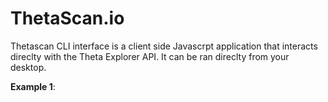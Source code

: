 # ThetaScan.io

Thetascan CLI interface is a client side Javascrpt application that interacts direclty with the Theta Explorer API.  It can be ran direclty from your desktop.


**Example 1**: 


